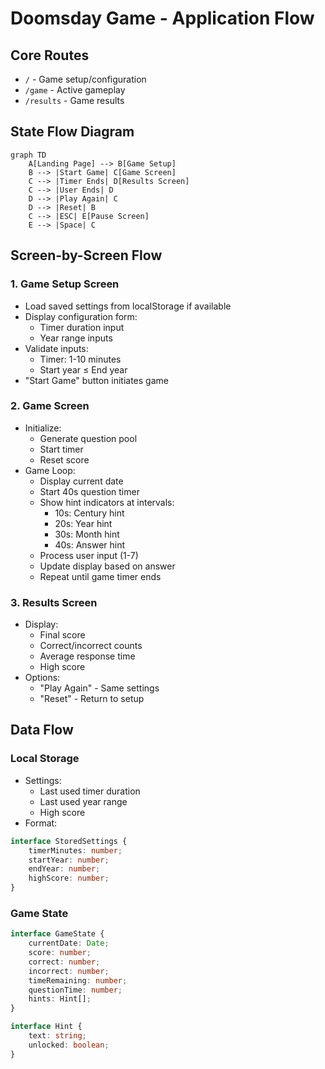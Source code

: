 # Doomsday Game - Application Flow

## Core Routes
- `/` - Game setup/configuration
- `/game` - Active gameplay
- `/results` - Game results

## State Flow Diagram
```mermaid
graph TD
    A[Landing Page] --> B[Game Setup]
    B --> |Start Game| C[Game Screen]
    C --> |Timer Ends| D[Results Screen]
    C --> |User Ends| D
    D --> |Play Again| C
    D --> |Reset| B
    C --> |ESC| E[Pause Screen]
    E --> |Space| C
```

## Screen-by-Screen Flow

### 1. Game Setup Screen
- Load saved settings from localStorage if available
- Display configuration form:
  - Timer duration input
  - Year range inputs
- Validate inputs:
  - Timer: 1-10 minutes
  - Start year ≤ End year
- "Start Game" button initiates game

### 2. Game Screen
- Initialize:
  - Generate question pool
  - Start timer
  - Reset score
- Game Loop:
  - Display current date
  - Start 40s question timer
  - Show hint indicators at intervals:
    - 10s: Century hint
    - 20s: Year hint
    - 30s: Month hint
    - 40s: Answer hint
  - Process user input (1-7)
  - Update display based on answer
  - Repeat until game timer ends

### 3. Results Screen
- Display:
  - Final score
  - Correct/incorrect counts
  - Average response time
  - High score
- Options:
  - "Play Again" - Same settings
  - "Reset" - Return to setup

## Data Flow

### Local Storage
- Settings:
  - Last used timer duration
  - Last used year range
  - High score
- Format:
```typescript
interface StoredSettings {
    timerMinutes: number;
    startYear: number;
    endYear: number;
    highScore: number;
}
```

### Game State
```typescript
interface GameState {
    currentDate: Date;
    score: number;
    correct: number;
    incorrect: number;
    timeRemaining: number;
    questionTime: number;
    hints: Hint[];
}

interface Hint {
    text: string;
    unlocked: boolean;
}
```

